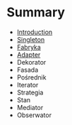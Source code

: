 # Summary

* [Introduction](README.md)
* [Singleton ](chapter1.md)
* [Fabryka](fabryka.md)
* [Adapter](adapter.md)
* Dekorator
* Fasada
* Pośrednik
* Iterator
* Strategia
* Stan
* Mediator
* Obserwator

